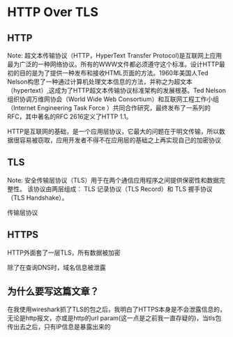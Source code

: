# HTTP Over TLS

## HTTP

Note: 超文本传输协议（HTTP，HyperText Transfer Protocol)是互联网上应用最为广泛的一种网络协议。所有的WWW文件都必须遵守这个标准。设计HTTP最初的目的是为了提供一种发布和接收HTML页面的方法。1960年美国人Ted Nelson构思了一种通过计算机处理文本信息的方法，并称之为超文本（hypertext）,这成为了HTTP超文本传输协议标准架构的发展根基。Ted Nelson组织协调万维网协会（World Wide Web Consortium）和互联网工程工作小组（Internet Engineering Task Force ）共同合作研究，最终发布了一系列的RFC，其中著名的RFC 2616定义了HTTP 1.1。

HTTP是互联网的基础，是一个应用层协议，它最大的问题在于明文传输，所以数据很容易被窃取，应用开发者不得不在应用层的基础之上再实现自己的加密协议

## TLS

Note: 安全传输层协议（TLS）用于在两个通信应用程序之间提供保密性和数据完整性。
该协议由两层组成： TLS 记录协议（TLS Record）和 TLS 握手协议（TLS Handshake）。

传输层协议

## HTTPS

HTTP外面套了一层TLS，所有数据被加密

除了在查询DNS时，域名信息被泄露

## 为什么要写这篇文章？

在我使用wireshark抓了TLS的包之后，我明白了HTTPS本身是不会泄露信息的，无论是http报文，亦或是http的url param(这一点是之前我一直存疑的)，当tls包传出去之后，只有IP信息是暴露出来的